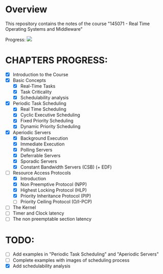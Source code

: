 # Overview #
This repository contains the notes of the course "145071 - Real Time Operating Systems and Middleware"

Progress: ![](https://us-central1-progress-markdown.cloudfunctions.net/progress/64)

# CHAPTERS PROGRESS: #
- [x] Introduction to the Course
- [x] Basic Concepts
    - [x] Real-Time Tasks
    - [x] Task Criticality
    - [x] Schedulability analysis
- [x] Periodic Task Scheduling
    - [x] Real Time Scheduling
    - [x] Cyclic Executive Scheduling
    - [x] Fixed Priority Scheduling
    - [x] Dynamic Priority Scheduling
- [x] Aperiodic Servers
    - [x] Background Execution
    - [x] Immediate Execution
    - [x] Polling Servers
    - [x] Deferrable Servers
    - [x] Sporadic Servers
    - [x] Constant Bandwidth Servers (CSB) (+ EDF)
- [ ] Resource Access Protocols
    - [x] Introduction
    - [x] Non Preemptive Protocol (NPP)
    - [x] Highest Locking Protocol (HLP)
    - [x] Priority Inheritance Protocol (PIP)
    - [ ] Priority Ceiling Protocol (O/I-PCP)
- [ ] The Kernel
- [ ] Timer and Clock latency
- [ ] The non preemptable section latency 

# TODO: #
- [ ] Add examples in "Periodic Task Scheduling" and "Aperiodic Servers"
- [ ] Complete examples with images of scheduling process
- [x] Add schedulability analysis   
